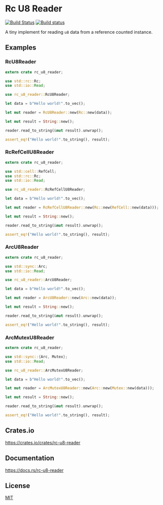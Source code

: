 Rc U8 Reader
====================

[![Build Status](https://travis-ci.org/magiclen/rc-u8-reader.svg?branch=master)](https://travis-ci.org/magiclen/rc-u8-reader)
[![Build status](https://ci.appveyor.com/api/projects/status/fkbnt5b91x6mektp/branch/master?svg=true)](https://ci.appveyor.com/project/magiclen/rc-u8-reader/branch/master)

A tiny implement for reading `u8` data from a reference counted instance.

## Examples

### RcU8Reader

```rust
extern crate rc_u8_reader;

use std::rc::Rc;
use std::io::Read;

use rc_u8_reader::RcU8Reader;

let data = b"Hello world!".to_vec();

let mut reader = RcU8Reader::new(Rc::new(data));

let mut result = String::new();

reader.read_to_string(&mut result).unwrap();

assert_eq!("Hello world!".to_string(), result);
```

### RcRefCellU8Reader

```rust
extern crate rc_u8_reader;

use std::cell::RefCell;
use std::rc::Rc;
use std::io::Read;

use rc_u8_reader::RcRefCellU8Reader;

let data = b"Hello world!".to_vec();

let mut reader = RcRefCellU8Reader::new(Rc::new(RefCell::new(data)));

let mut result = String::new();

reader.read_to_string(&mut result).unwrap();

assert_eq!("Hello world!".to_string(), result);
```

### ArcU8Reader

```rust
extern crate rc_u8_reader;

use std::sync::Arc;
use std::io::Read;

use rc_u8_reader::ArcU8Reader;

let data = b"Hello world!".to_vec();

let mut reader = ArcU8Reader::new(Arc::new(data));

let mut result = String::new();

reader.read_to_string(&mut result).unwrap();

assert_eq!("Hello world!".to_string(), result);
```

### ArcMutexU8Reader

```rust
extern crate rc_u8_reader;

use std::sync::{Arc, Mutex};
use std::io::Read;

use rc_u8_reader::ArcMutexU8Reader;

let data = b"Hello world!".to_vec();

let mut reader = ArcMutexU8Reader::new(Arc::new(Mutex::new(data)));

let mut result = String::new();

reader.read_to_string(&mut result).unwrap();

assert_eq!("Hello world!".to_string(), result);
```

## Crates.io

https://crates.io/crates/rc-u8-reader

## Documentation

https://docs.rs/rc-u8-reader

## License

[MIT](LICENSE)